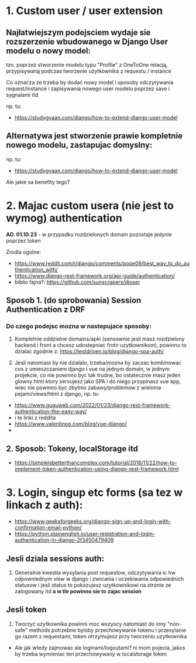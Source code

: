 # 1. Custom user / user extension

## Najłatwiejszym podejsciem wydaje sie rozszerzenie wbudowanego w Django User modelu o nowy model:
tzn. poprzez stworzenie modelu typu "Profile" z OneToOne relacją, przypisywaną podczas tworzenie użytkownika z requestu / instance

Co oznacza ze trzeba by dodać nowy model i sposoby odczytywania request/instance i zapisywania nowego user modelu poprzez save i sygnalami itd

np. tu:
- https://studygyaan.com/django/how-to-extend-django-user-model

## Alternatywa jest stworzenie prawie kompletnie nowego modelu, zastapujac domyslny:
np. tu:
- https://studygyaan.com/django/how-to-extend-django-user-model

Ale jakie sa benefity tego?

# 2. Majac custom usera (nie jest to wymog) authentication

**AD. 01.10.23** - w przypadku rozdzielonych domain pozostaje jedynie poprzez token

Zrodla ogolne:
- https://www.reddit.com/r/django/comments/poqe09/best_way_to_do_authentication_with/
- https://www.django-rest-framework.org/api-guide/authentication/
- biblio fajna?: https://github.com/sunscrapers/djoser

## Sposob 1. (do sprobowania) Session Authentication z DRF

### Do czego podejsc mozna w nastepujace sposoby:

1. Kompletnie oddzielne domains/apki (sensownie jesli masz rozdzielony backend i front a chcesz udostepniac frotn uzytkownikom), powinno to dzialac zgodnie z: 
https://testdriven.io/blog/django-spa-auth/

2. Jesli natomiast by nie dzialalo, trzeba/mozna by zaczac kombinowac cos z umieszczaniem django i vue na jednym domain, w jednym projekcie, co nie powinno byc tak trudne, bo ostatecznie masz jeden glowny html ktory servujesz jako SPA i do niego przypinasz vue app, wiec nie powinno byc zbytnio zabawy/problemow z wieloma pejami/views/html z django, np. tu:
- https://www.guguweb.com/2022/01/23/django-rest-framework-authentication-the-easy-way/
- i te linki z reddita
- https://www.valentinog.com/blog/vue-django/
- 

## 2. Sposob: Tokeny, localStorage itd
- https://simpleisbetterthancomplex.com/tutorial/2018/11/22/how-to-implement-token-authentication-using-django-rest-framework.html


# 3. Login, singup etc forms (sa tez w linkach z auth):
- https://www.geeksforgeeks.org/django-sign-up-and-login-with-confirmation-email-python/
- https://python.plainenglish.io/user-registration-and-login-authentication-in-django-2f3450479409

## Jesli dziala sessions auth:
1. Generalnie kwestia wysylania post requestow, odczytywania ic hw odpowniednym view w django i zwrcania i oczekiwania odpowiednich statusow i jesli status to pokazujesz uzytkownikowi na stronie ze zalogowany itd **a w tle powinno sie to zajac session**

## Jesli token
1. Tworzyc uzytkownika powinni moc wszyscy natomiast do inny "non-safe" methods potrzebne byloby przechowywanie tokenu i przesylanie go razem z requestami, token otrzymujesz przy tworzeniu uzytkownika
- Ale jak wtedy zajmowac sie loginami/logoutami? ni mom pojecia, jakos by trzeba wymieniac ten przechowywany w localstorage token
